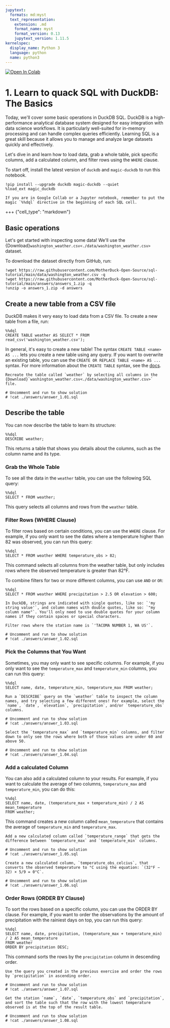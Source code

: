 ```yaml
---
jupytext:
  formats: md:myst
  text_representation:
    extension: .md
    format_name: myst
    format_version: 0.13
    jupytext_version: 1.11.5
kernelspec:
  display_name: Python 3
  language: python
  name: python3
---
```


<a target="_blank" href="https://colab.research.google.com/github/MotherDuck-Open-Source/sql-tutorial">
  <img src="https://colab.research.google.com/assets/colab-badge.svg" alt="Open In Colab"/>
</a>

# 1. Learn to quack SQL with DuckDB: The Basics

Today, we'll cover some basic operations in DuckDB SQL. DuckDB is a high-performance analytical database system designed for easy integration with data science workflows. It is particularly well-suited for in-memory processing and can handle complex queries efficiently. Learning SQL is a great skill because it allows you to manage and analyze large datasets quickly and effectively.

Let's dive in and learn how to load data, grab a whole table, pick specific columns, add a calculated column, and filter rows using the `WHERE` clause.

To start off, install the latest version of `duckdb` and `magic-duckdb` to run this notebook.

```{code-cell}
!pip install --upgrade duckdb magic-duckdb --quiet
%load_ext magic_duckdb
```

```{Note}
If you are in Google Collab or a Jupyter notebook, remember to put the magic `%%dql` directive in the beginning of each SQL cell.
```

+++ {"cell_type": "markdown"}

## Basic operations

Let's get started with inspecting some data! We'll use the {Download}`washington_weather.csv<./data/washington_weather.csv>` dataset.

To download the dataset directly from GitHub, run:

```{code-cell}
!wget https://raw.githubusercontent.com/MotherDuck-Open-Source/sql-tutorial/main/data/washington_weather.csv -q
!wget https://raw.githubusercontent.com/MotherDuck-Open-Source/sql-tutorial/main/answers/answers_1.zip -q 
!unzip -o answers_1.zip -d answers 
```

## Create a new table from a CSV file

DuckDB makes it very easy to load data from a CSV file. To create a new table from a file, run:

```{code-cell}
%%dql
CREATE TABLE weather AS SELECT * FROM read_csv('washington_weather.csv');
```

In general, it's easy to create a new table! The syntax `CREATE TABLE <name> AS ...` lets you create a new table using any query. If you want to overwrite an existing table, you can use the `CREATE OR REPLACE TABLE <name> AS ...` syntax. For more information about the `CREATE TABLE` syntax, see the <a href="https://duckdb.org/docs/sql/statements/create_table" target="_blank">docs</a>.

```{admonition} Exercise 1.01
Recreate the table called `weather` by selecting all columns in the {Download}`washington_weather.csv<./data/washington_weather.csv>` file.
```
```{code-cell}
# Uncomment and run to show solution
# !cat ./answers/answer_1.01.sql
```

## Describe the table

You can now describe the table to learn its structure:

```{code-cell}
%%dql
DESCRIBE weather;
```

This returns a table that shows you details about the columns, such as the column name and its type.

### Grab the Whole Table

To see all the data in the `weather` table, you can use the following SQL query:

```{code-cell}
%%dql
SELECT * FROM weather;
```

This query selects all columns and rows from the `weather` table.

### Filter Rows (WHERE Clause)

To filter rows based on certain conditions, you can use the `WHERE` clause. For example, if you only want to see the dates where a temperature higher than 82 was observed, you can run this query:

```{code-cell}
%%dql
SELECT * FROM weather WHERE temperature_obs > 82;
```

This command selects all columns from the weather table, but only includes rows where the observed temperature is greater than 82°F.

To combine filters for two or more different columns, you can use `AND` or `OR`:

```{code-cell}
%%dql
SELECT * FROM weather WHERE precipitation > 2.5 OR elevation > 600;
```

```{note}
In DuckDB, strings are indicated with single quotes, like so: `'my string value'`, and column names with double quotes, like so: `"my column name"`. You'll only need to use double quotes for your column names if they contain spaces or special characters.
```

```{admonition} Exercise 1.02
Filter rows where the station name is `'TACOMA NUMBER 1, WA US'`.
```
```{code-cell}
# Uncomment and run to show solution
# !cat ./answers/answer_1.02.sql
```

### Pick the Columns that You Want

Sometimes, you may only want to see specific columns. For example, if you only want to see the `temperature_max` and `temperature_min` columns, you can run this query:

```{code-cell}
%%dql
SELECT name, date, temperature_min, temperature_max FROM weather;
```

```{admonition} Exercise 1.03
Run a `DESCRIBE` query on the `weather` table to inspect the column names, and try selecting a few different ones! For example, select the `name`, `date`, `elevation`, `precipitation`, and/or `temperature_obs` columns.
```
```{code-cell}
# Uncomment and run to show solution
# !cat ./answers/answer_1.03.sql
```

```{admonition} Exercise 1.04
Select the `temperature_max` and `temperature_min` columns, and filter down to only see the rows where both of those values are under 60 and above 50.
```
```{code-cell}
# Uncomment and run to show solution
# !cat ./answers/answer_1.04.sql
```

### Add a calculated Column

You can also add a calculated column to your results. For example, if you want to calculate the average of two columns, `temperature_max` and `temperature_min`, you can do this:

```{code-cell}
%%dql
SELECT name, date, (temperature_max + temperature_min) / 2 AS mean_temperature
FROM weather;
```

This command creates a new column called `mean_temperature` that contains the average of `temperature_min` and `temperature_max`.

```{admonition} Exercise 1.05
Add a new calculated column called `temperature_range` that gets the difference between `temperature_max` and `temperature_min` columns.
```
```{code-cell}
# Uncomment and run to show solution
# !cat ./answers/answer_1.05.sql
```

```{admonition} Exercise 1.06
Create a new calculated column, `temperature_obs_celcius`, that converts the observed temperature to °C using the equation: `(32°F − 32) × 5/9 = 0°C`.
```
```{code-cell}
# Uncomment and run to show solution
# !cat ./answers/answer_1.06.sql
```

### Order Rows (ORDER BY Clause)
To sort the rows based on a specific column, you can use the ORDER BY clause. For example, if you want to order the observations by the amount of precipitation with the rainiest days on top, you can run this query:

```{code-cell}
%%dql
SELECT name, date, precipitation, (temperature_max + temperature_min) / 2 AS mean_temperature
FROM weather
ORDER BY precipitation DESC;
```

This command sorts the rows by the `precipitation` column in descending order.

```{admonition} Exercise 1.07
Use the query you created in the previous exercise and order the rows by `precipitation` in ascending order.
```
```{code-cell}
# Uncomment and run to show solution
# !cat ./answers/answer_1.07.sql
```

```{admonition} Exercise 1.08
Get the station `name`, `date`, `temperature_obs` and `precipitation`, and sort the table such that the row with the lowest temperature observed is at the top of the result table.
```
```{code-cell}
# Uncomment and run to show solution
# !cat ./answers/answer_1.08.sql
```
